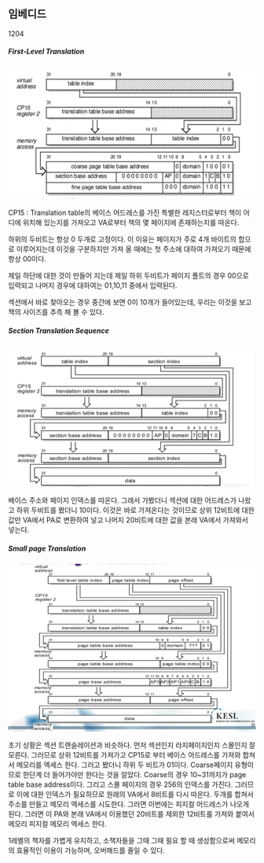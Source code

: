 ## 임베디드

1204

##### First-Level Translation

<img src="image/image-20191204150922056.png" alt="image-20191204150922056" style="zoom:50%;" />

CP15 : Translation table의 베이스 어드레스를 가진 특별한 레지스터로부터 책이 어디에 위치해 있는지를 가져오고 VA로부터 책의 몇 페이지에 존재하는지를 따온다.

하위의 두비트는 항상 0 두개로 고정이다. 이 이유는 페이지가 주로 4개 바이트의 합으로 이루어지는데 이것을 구분하지만 가져 올 때에는 첫 주소에 대하여 가져오기 때문에 항상 00이다. 

제일 하단에 대한 것이 만들어 지는데 제일 하위 두비트가 페이지 폴트의 경우 00으로 입력되고 나머지 경우에 대하여는 01,10,11 중에서 입력된다. 

섹션에서 바로 찾아오는 경우 중간에 보면 0이 10개가 들어있는데, 우리는 이것을 보고 책의 사이즈를 추측 해 볼 수 있다. 

##### Section Translation Sequence

<img src="image/image-20191204151734324.png" alt="image-20191204151734324" style="zoom:50%;" />

베이스 주소와 페이지 인덱스를 따온다. 그래서 가봤더니 섹션에 대한 어드레스가 나왔고 하위 두비트를 봤더니 10이다. 이것은 바로 가져온다는 것이므로 상위 12비트에 대한 값만 VA에서 PA로 변환하여 넣고 나머지 20비트에 대한 값을 본래 VA에서 가져와서 넣는다. 

##### Small page Translation

<img src="image/image-20191204151959040.png" alt="image-20191204151959040" style="zoom:50%;" />

초기 상황은 섹션 트랜슬레이션과 비슷하다. 먼저 섹션인지 라지페이지인지 스몰인지 잘 모른다. 그러므로 상위 12비트를 가져가고 CP15로 부터 베이스 어드레스를 가져와 합쳐서 메모리를 엑세스 한다. 그러고 봤더니 하위 두 비트가 01이다. Coarse페이지 유형이므로 한단계 더 들어가야만 한다는 것을 알았다. Coarse의 경우 10~31까지가 page table base address이다. 그리고 스몰 페이지의 경우 256의 인덱스를 가진다. 그러므로 이에 대한 인덱스가 필요하므로 원래의 VA에서 8비트를 다시 따온다. 두개를 합쳐서 주소를 만들고 메모리 엑세스를 시도한다. 그러면 이번에는 피지컬 어드레스가 나오게 된다. 그러면 이 PA와 본래 VA에서 이용했던 20비트를 제외한 12비트를 가져와 붙여서 메모리 피지컬 메모리 엑세스 한다. 

1레벨의 책자를 가볍게 유지하고, 소책자들을 그때 그때 필요 할 때 생성함으로써 메모리의 효율적인 이용이 가능하며, 오버해드를 줄일 수 있다. 

